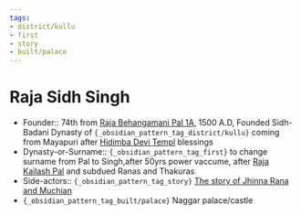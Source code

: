 ```yaml
---
tags:
- district/kullu
- first
- story
- built/palace
---
```

   
# Raja Sidh Singh   
* Founder:: 74th from [Raja Behangamani Pal 1A](../../../../../Raja%20Behangamani%20Pal%201A.md), 1500 A.D, Founded Sidh-Badani Dynasty of `{_obsidian_pattern_tag_district/kullu}` coming from Mayapuri after [Hidimba Devi Templ](/not_created.md) blessings   
* Dynasty-or-Surname:: `{_obsidian_pattern_tag_first}` to change surname from Pal to Singh,after 50yrs power vaccume, after [Raja Kailash Pal](../../../../../01%20History%20of%20Himachal%20Pradesh/Z%20Districtwise%20History%20of%20Himachal%20Pradesh/06%20History%20of%20Kullu/Kullu%20History/Rajas%20of%20Kullu/Raja%20Kailash%20Pal.md) and subdued Ranas and Thakuras   
* Side-actors:: `{_obsidian_pattern_tag_story}` [The story of Jhinna Rana and Muchian](/not_created.md)   
* `{_obsidian_pattern_tag_built/palace}` Naggar palace/castle